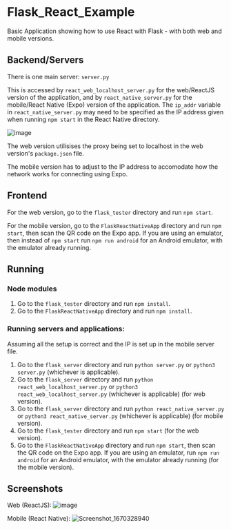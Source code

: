 # Flask_React_Example
Basic Application showing how to use React with Flask - with both web and mobile versions.

## Backend/Servers

There is one main server: `server.py`

This is accessed by `react_web_localhost_server.py` for the web/ReactJS version of the application, and by `react_native_server.py` for the mobile/React Native (Expo) version of the application. The `ip_addr` variable in `react_native_server.py` may need to be specified as the IP address given when running `npm start` in the React Native directory.

![image](https://user-images.githubusercontent.com/63721736/205913933-c64d4406-b933-4399-b373-70870a27035b.png)

The web version utilisises the proxy being set to localhost in the web version's `package.json` file.

The mobile version has to adjust to the IP address to accomodate how the network works for connecting using Expo.

## Frontend

For the web version, go to the `flask_tester` directory and run `npm start`.

For the mobile version, go to the `FlaskReactNativeApp` directory and run `npm start`, then scan the QR code on the Expo app. If you are using an emulator, then instead of `npm start` run `npm run android` for an Android emulator, with the emulator already running.

## Running

### Node modules

1. Go to the `flask_tester` directory and run `npm install`.
2. Go to the `FlaskReactNativeApp` directory and run `npm install`.

### Running servers and applications:

Assuming all the setup is correct and the IP is set up in the mobile server file.

1. Go to the `flask_server` directory and run `python server.py` or `python3 server.py` (whichever is applicable).
2. Go to the `flask_server` directory and run `python react_web_localhost_server.py` or `python3 react_web_localhost_server.py` (whichever is applicable) (for web version).
3. Go to the `flask_server` directory and run `python react_native_server.py` or `python3 react_native_server.py` (whichever is applicable) (for mobile version).
4. Go to the `flask_tester` directory and run `npm start` (for the web version).
5. Go to the `FlaskReactNativeApp` directory and run `npm start`, then scan the QR code on the Expo app. If you are using an emulator, run `npm run android` for an Android emulator, with the emulator already running (for the mobile version).


## Screenshots

Web (ReactJS):
![image](https://user-images.githubusercontent.com/63721736/205909567-d497906b-5a69-4b9a-af9a-77cb17b19113.png)

Mobile (React Native):
![Screenshot_1670328940](https://user-images.githubusercontent.com/63721736/205910223-a1886845-34a0-40a5-9c6f-ee1664799cb5.png)
